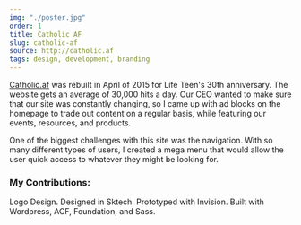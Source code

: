 ```yaml
---
img: "./poster.jpg"
order: 1
title: Catholic AF
slug: catholic-af
source: http://catholic.af
tags: design, development, branding
---
```


[Catholic.af](http://catholic.af) was rebuilt in April of 2015 for Life Teen's 30th anniversary. The website gets an average of 30,000 hits a day. Our CEO wanted to make sure that our site was constantly changing, so I came up with ad blocks on the homepage to trade out content on a regular basis, while featuring our events, resources, and products.

One of the biggest challenges with this site was the navigation. With so many different types of users, I created a mega menu that would allow the user quick access to whatever they might be looking for.

### My Contributions:

Logo Design. Designed in Sktech. Prototyped with Invision. Built with Wordpress, ACF, Foundation, and Sass.
